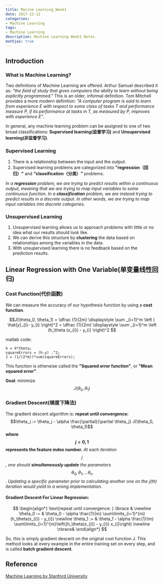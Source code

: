 ```yaml
---
title: Macine Learning_Week1
date: 2017-12-12
categories:
- Machine Learning
tags: 
- Machine Learning
description: Machine Learning Week1 Notes.
mathjax: true
---
```

## Introduction
### What is Machine Learning?
Two definitions of Machine Learning are offered. Arthur Samuel described it as: *"the field of study that gives computers the ability to learn without being explicitly programmed."* This is an older, informal definition.
Tom Mitchell provides a more modern definition: *"A computer program is said to learn from experience E with respect to some class of tasks T and performance measure P, if its performance at tasks in T, as measured by P, improves with experience E"*.

In general, any machine learning problem can be assigned to one of two broad classifications:
**Supervised learning(监督学习)** and **Unsupervised learning(非监督学习)**.

### Supervised Learning
1. There is a relationship between the input and the output.
2. Supervised learning problems are categorized into **"regression（回归）"** and **"classification（分类）"** problems.

*In a **regression** problem, we are trying to predict results within a continuous output, meaning that we are trying to map input variables to some continuous function. In a **classification** problem, we are instead trying to predict results in a discrete output. In other words, we are trying to map input variables into discrete categories.*

### Unsupervised Learning
1. Unsupervised learning allows us to approach problems with little or no idea what our results should look like.
1. We can derive this structure by **clustering** the data based on relationships among the variables in the data.
1. With unsupervised learning there is no feedback based on the prediction results.

## Linear Regression with One Variable(单变量线性回归)

### Cost Function(代价函数)
We can measure the accuracy of our hypothesis function by using a **cost function**.

$$J(\theta_0, \theta_1) = \dfrac {1}{2m} \displaystyle \sum _{i=1}^m \left ( \hat{y}_{i}- y_{i} \right)^2 = \dfrac {1}{2m} \displaystyle \sum _{i=1}^m \left (h_\theta (x_{i}) - y_{i} \right)^2 $$

matlab code:
```
h = X*theta;
squareErrors = (h-y) .^2;
J = (1/(2*m))*sum(squareErrors);
```

This function is otherwise called the **"Squared error function"**, or **"Mean squared error"**.

**Goal**:  minimize $$J(\theta_0, \theta_1)$$

### Gradient Descent(梯度下降法)
The gradient descent algorithm is:
**repeat until convergence:**
$$\theta_j := \theta_j - \alpha \frac{\partial}{\partial \theta_j} J(\theta_0, \theta_1)$$
**where $$j=0,1$$ represents the feature index number.**
*At each iteration $$j$$, one should **simultaneously update** the parameters $$\theta_0, \theta_1, ... \theta_n$$. Updating a specific parameter prior to calculating another one on the j(th) iteration would yield to a wrong implementation.*

#### Gradient Descent For Linear Regression:

$$ \begin{align*} \text{repeat until convergence: } \lbrace & \newline \theta_0 := & \theta_0 - \alpha \frac{1}{m} \sum\limits_{i=1}^{m}(h_\theta(x_{i}) - y_{i}) \newline \theta_1 := & \theta_1 - \alpha \frac{1}{m} \sum\limits_{i=1}^{m}\left((h_\theta(x_{i}) - y_{i}) x_{i}\right) \newline \rbrace& \end{align*} $$

So, this is simply gradient descent on the original cost function J. This method looks at every example in the entire training set on every step, and is called **batch gradient descent**.

## Reference
[Machine Learning by Stanford University](https://www.coursera.org/learn/machine-learning/resources/JXWWS)
















